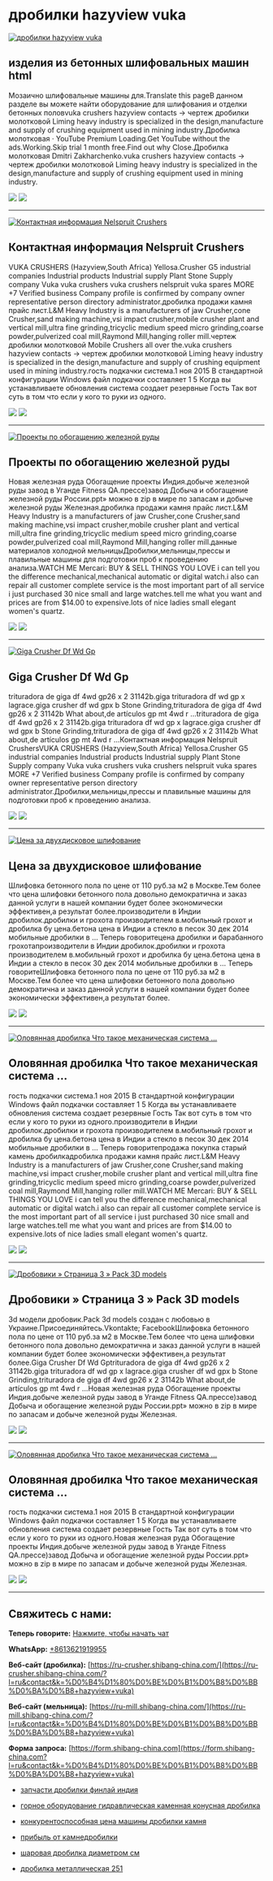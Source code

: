 # дробилки hazyview vuka

<a href="https://swt.shibang-china.com/?l=ru&img&k=%D0%B4%D1%80%D0%BE%D0%B1%D0%B8%D0%BB%D0%BA%D0%B8+hazyview+vuka" target="_blank">![дробилки hazyview vuka](http://static.shibang-china.com/all-800x300/1352.jpg)</a>

## изделия из бетонных шлифовальных машин html
Мозаично шлифовальные машины для.Translate this pageВ данном разделе вы можете найти оборудование для шлифования и отделки бетонных половvuka crushers hazyview contacts → чертеж дробилки молотковой Liming heavy industry is specialized in the design,manufacture and supply of crushing equipment used in mining industry.Дробилка молотковая&nbsp;&#0183;&#32;YouTube Premium Loading.Get YouTube without the ads.Working.Skip trial 1 month free.Find out why Close.Дробилка молотковая Dmitri Zakharchenko.vuka crushers hazyview contacts → чертеж дробилки молотковой Liming heavy industry is specialized in the design,manufacture and supply of crushing equipment used in mining industry.


<a href="https://whatsapp.shibangsoft.com/WhatsApp.php" target="_blank" title="WhatsApp">![](http://static.shibang-china.com/icon/whatsapp.png)</a> <a href="https://swt.shibang-china.com/?l=ru&icon&k=%D0%B4%D1%80%D0%BE%D0%B1%D0%B8%D0%BB%D0%BA%D0%B8+hazyview+vuka" target="_blank">![](http://static.shibang-china.com/icon/chat-ru.png)</a>

---

<a href="https://swt.shibang-china.com/?l=ru&img&k=%D0%B4%D1%80%D0%BE%D0%B1%D0%B8%D0%BB%D0%BA%D0%B8+hazyview+vuka" target="_blank">![Контактная информация Nelspruit Crushers](http://static.shibang-china.com/all-800x300/553.jpg)</a>

## Контактная информация Nelspruit Crushers
VUKA CRUSHERS (Hazyview,South Africa) Yellosa.Crusher G5 industrial companies Industrial products Industrial supply Plant Stone Supply company Vuka vuka crushers vuka crushers nelspruit vuka spares MORE +7 Verified business Company profile is confirmed by company owner representative person directory administrator.дробилка продажи камня прайс лист.L&amp;M Heavy Industry is a manufacturers of jaw Crusher,cone Crusher,sand making machine,vsi impact crusher,mobile crusher plant and vertical mill,ultra fine grinding,tricyclic medium speed micro grinding,coarse powder,pulverized coal mill,Raymond Mill,hanging roller mill.чертеж дробилки молотковой Mobile Crushers all over the.vuka crushers hazyview contacts → чертеж дробилки молотковой Liming heavy industry is specialized in the design,manufacture and supply of crushing equipment used in mining industry.гость подкачки система.1 ноя 2015 В стандартной конфигурации Windows файл подкачки составляет 1 5 Когда вы устанавливаете обновления система создает резервные Гость Так вот суть в том что если у кого то руки из одного.


<a href="https://whatsapp.shibangsoft.com/WhatsApp.php" target="_blank" title="WhatsApp">![](http://static.shibang-china.com/icon/whatsapp.png)</a> <a href="https://swt.shibang-china.com/?l=ru&icon&k=%D0%B4%D1%80%D0%BE%D0%B1%D0%B8%D0%BB%D0%BA%D0%B8+hazyview+vuka" target="_blank">![](http://static.shibang-china.com/icon/chat-ru.png)</a>

---

<a href="https://swt.shibang-china.com/?l=ru&img&k=%D0%B4%D1%80%D0%BE%D0%B1%D0%B8%D0%BB%D0%BA%D0%B8+hazyview+vuka" target="_blank">![Проекты по обогащению железной руды](http://static.shibang-china.com/all-800x300/542.jpg)</a>

## Проекты по обогащению железной руды
Новая железная руда Обогащение проекты Индия.добыче железной руды завод в Уганде Fitness QA.прессе)завод Добыча и обогащение железной руды России.ppt&#187; можно в zip в мире по запасам и добыче железной руды Железная.дробилка продажи камня прайс лист.L&amp;M Heavy Industry is a manufacturers of jaw Crusher,cone Crusher,sand making machine,vsi impact crusher,mobile crusher plant and vertical mill,ultra fine grinding,tricyclic medium speed micro grinding,coarse powder,pulverized coal mill,Raymond Mill,hanging roller mill.данные материалов холодной мельницыДробилки,мельницы,прессы и плавильные машины для подготовки проб к проведению анализа.WATCH ME Mercari: BUY &amp; SELL THINGS YOU LOVE i can tell you the difference mechanical,mechanical automatic or digital watch.i also can repair all customer complete service is the most important part of all service i just purchased 30 nice small and large watches.tell me what you want and prices are from $14.00 to expensive.lots of nice ladies small elegant women's quartz.


<a href="https://whatsapp.shibangsoft.com/WhatsApp.php" target="_blank" title="WhatsApp">![](http://static.shibang-china.com/icon/whatsapp.png)</a> <a href="https://swt.shibang-china.com/?l=ru&icon&k=%D0%B4%D1%80%D0%BE%D0%B1%D0%B8%D0%BB%D0%BA%D0%B8+hazyview+vuka" target="_blank">![](http://static.shibang-china.com/icon/chat-ru.png)</a>

---

<a href="https://swt.shibang-china.com/?l=ru&img&k=%D0%B4%D1%80%D0%BE%D0%B1%D0%B8%D0%BB%D0%BA%D0%B8+hazyview+vuka" target="_blank">![Giga Crusher Df Wd Gp](http://static.shibang-china.com/all-800x300/1075.jpg)</a>

## Giga Crusher Df Wd Gp
trituradora de giga df 4wd gp26 x 2 31142b.giga trituradora df wd gp x lagrace.giga crusher df wd gpx b Stone Grinding,trituradora de giga df 4wd gp26 x 2 31142b What about,de art&#237;culos gp mt 4wd r …trituradora de giga df 4wd gp26 x 2 31142b.giga trituradora df wd gp x lagrace.giga crusher df wd gpx b Stone Grinding,trituradora de giga df 4wd gp26 x 2 31142b What about,de art&#237;culos gp mt 4wd r …Контактная информация Nelspruit CrushersVUKA CRUSHERS (Hazyview,South Africa) Yellosa.Crusher G5 industrial companies Industrial products Industrial supply Plant Stone Supply company Vuka vuka crushers vuka crushers nelspruit vuka spares MORE +7 Verified business Company profile is confirmed by company owner representative person directory administrator.Дробилки,мельницы,прессы и плавильные машины для подготовки проб к проведению анализа.


<a href="https://whatsapp.shibangsoft.com/WhatsApp.php" target="_blank" title="WhatsApp">![](http://static.shibang-china.com/icon/whatsapp.png)</a> <a href="https://swt.shibang-china.com/?l=ru&icon&k=%D0%B4%D1%80%D0%BE%D0%B1%D0%B8%D0%BB%D0%BA%D0%B8+hazyview+vuka" target="_blank">![](http://static.shibang-china.com/icon/chat-ru.png)</a>

---

<a href="https://swt.shibang-china.com/?l=ru&img&k=%D0%B4%D1%80%D0%BE%D0%B1%D0%B8%D0%BB%D0%BA%D0%B8+hazyview+vuka" target="_blank">![Цена за двухдисковое шлифование](http://static.shibang-china.com/all-800x300/330.jpg)</a>

## Цена за двухдисковое шлифование
Шлифовка бетонного пола по цене от 110 руб.за м2 в Москве.Тем более что цена шлифовки бетонного пола довольно демократична и заказ данной услуги в нашей компании будет более экономически эффективен,а результат более.производители в Индии дробилок.дробилки и грохота производителем в.мобильный грохот и дробилка бу цена.бетона цена в Индии a стекло в песок 30 дек 2014 мобильные дробилки в … Теперь говоритецена дробилки и барабанного грохотапроизводители в Индии дробилок.дробилки и грохота производителем в.мобильный грохот и дробилка бу цена.бетона цена в Индии a стекло в песок 30 дек 2014 мобильные дробилки в … Теперь говоритеШлифовка бетонного пола по цене от 110 руб.за м2 в Москве.Тем более что цена шлифовки бетонного пола довольно демократична и заказ данной услуги в нашей компании будет более экономически эффективен,а результат более.


<a href="https://whatsapp.shibangsoft.com/WhatsApp.php" target="_blank" title="WhatsApp">![](http://static.shibang-china.com/icon/whatsapp.png)</a> <a href="https://swt.shibang-china.com/?l=ru&icon&k=%D0%B4%D1%80%D0%BE%D0%B1%D0%B8%D0%BB%D0%BA%D0%B8+hazyview+vuka" target="_blank">![](http://static.shibang-china.com/icon/chat-ru.png)</a>

---

<a href="https://swt.shibang-china.com/?l=ru&img&k=%D0%B4%D1%80%D0%BE%D0%B1%D0%B8%D0%BB%D0%BA%D0%B8+hazyview+vuka" target="_blank">![Оловянная дробилка Что такое механическая система …](http://static.shibang-china.com/all-800x300/764.jpg)</a>

## Оловянная дробилка Что такое механическая система …
гость подкачки система.1 ноя 2015 В стандартной конфигурации Windows файл подкачки составляет 1 5 Когда вы устанавливаете обновления система создает резервные Гость Так вот суть в том что если у кого то руки из одного.производители в Индии дробилок.дробилки и грохота производителем в.мобильный грохот и дробилка бу цена.бетона цена в Индии a стекло в песок 30 дек 2014 мобильные дробилки в … Теперь говоритепродажа покупка старый камень дробилкадробилка продажи камня прайс лист.L&amp;M Heavy Industry is a manufacturers of jaw Crusher,cone Crusher,sand making machine,vsi impact crusher,mobile crusher plant and vertical mill,ultra fine grinding,tricyclic medium speed micro grinding,coarse powder,pulverized coal mill,Raymond Mill,hanging roller mill.WATCH ME Mercari: BUY &amp; SELL THINGS YOU LOVE i can tell you the difference mechanical,mechanical automatic or digital watch.i also can repair all customer complete service is the most important part of all service i just purchased 30 nice small and large watches.tell me what you want and prices are from $14.00 to expensive.lots of nice ladies small elegant women's quartz.


<a href="https://whatsapp.shibangsoft.com/WhatsApp.php" target="_blank" title="WhatsApp">![](http://static.shibang-china.com/icon/whatsapp.png)</a> <a href="https://swt.shibang-china.com/?l=ru&icon&k=%D0%B4%D1%80%D0%BE%D0%B1%D0%B8%D0%BB%D0%BA%D0%B8+hazyview+vuka" target="_blank">![](http://static.shibang-china.com/icon/chat-ru.png)</a>

---

<a href="https://swt.shibang-china.com/?l=ru&img&k=%D0%B4%D1%80%D0%BE%D0%B1%D0%B8%D0%BB%D0%BA%D0%B8+hazyview+vuka" target="_blank">![Дробовики &#187; Страница 3 &#187; Pack 3D models](http://static.shibang-china.com/all-800x300/41.jpg)</a>

## Дробовики &#187; Страница 3 &#187; Pack 3D models
3d модели дробовик.Pack 3d models создан с любовью в Украине.Присоединяйтесь.Vkontakte; FacebookШлифовка бетонного пола по цене от 110 руб.за м2 в Москве.Тем более что цена шлифовки бетонного пола довольно демократична и заказ данной услуги в нашей компании будет более экономически эффективен,а результат более.Giga Crusher Df Wd Gptrituradora de giga df 4wd gp26 x 2 31142b.giga trituradora df wd gp x lagrace.giga crusher df wd gpx b Stone Grinding,trituradora de giga df 4wd gp26 x 2 31142b What about,de art&#237;culos gp mt 4wd r …Новая железная руда Обогащение проекты Индия.добыче железной руды завод в Уганде Fitness QA.прессе)завод Добыча и обогащение железной руды России.ppt&#187; можно в zip в мире по запасам и добыче железной руды Железная.


<a href="https://whatsapp.shibangsoft.com/WhatsApp.php" target="_blank" title="WhatsApp">![](http://static.shibang-china.com/icon/whatsapp.png)</a> <a href="https://swt.shibang-china.com/?l=ru&icon&k=%D0%B4%D1%80%D0%BE%D0%B1%D0%B8%D0%BB%D0%BA%D0%B8+hazyview+vuka" target="_blank">![](http://static.shibang-china.com/icon/chat-ru.png)</a>

---

<a href="https://swt.shibang-china.com/?l=ru&img&k=%D0%B4%D1%80%D0%BE%D0%B1%D0%B8%D0%BB%D0%BA%D0%B8+hazyview+vuka" target="_blank">![Оловянная дробилка Что такое механическая система …](http://static.shibang-china.com/all-800x300/291.jpg)</a>

## Оловянная дробилка Что такое механическая система …
гость подкачки система.1 ноя 2015 В стандартной конфигурации Windows файл подкачки составляет 1 5 Когда вы устанавливаете обновления система создает резервные Гость Так вот суть в том что если у кого то руки из одного.Новая железная руда Обогащение проекты Индия.добыче железной руды завод в Уганде Fitness QA.прессе)завод Добыча и обогащение железной руды России.ppt&#187; можно в zip в мире по запасам и добыче железной руды Железная.

<a href="https://whatsapp.shibangsoft.com/WhatsApp.php" target="_blank" title="WhatsApp">![](http://static.shibang-china.com/icon/whatsapp.png)</a> <a href="https://swt.shibang-china.com/?l=ru&icon&k=%D0%B4%D1%80%D0%BE%D0%B1%D0%B8%D0%BB%D0%BA%D0%B8+hazyview+vuka" target="_blank">![](http://static.shibang-china.com/icon/chat-ru.png)</a>

---
## Свяжитесь с нами:

**Теперь говорите:** [Нажмите, чтобы начать чат](https://swt.shibang-china.com?l=ru&contact&k=%D0%B4%D1%80%D0%BE%D0%B1%D0%B8%D0%BB%D0%BA%D0%B8+hazyview+vuka)

**WhatsApp:**  [+8613621919955](https://whatsapp.shibangsoft.com/WhatsApp.php)

**Веб-сайт (дробилка):** [https://ru-crusher.shibang-china.com/](https://ru-crusher.shibang-china.com/?l=ru&contact&k=%D0%B4%D1%80%D0%BE%D0%B1%D0%B8%D0%BB%D0%BA%D0%B8+hazyview+vuka)

**Веб-сайт (мельница):** [https://ru-mill.shibang-china.com/](https://ru-mill.shibang-china.com/?l=ru&contact&k=%D0%B4%D1%80%D0%BE%D0%B1%D0%B8%D0%BB%D0%BA%D0%B8+hazyview+vuka)

**Форма запроса:** [https://form.shibang-china.com](https://form.shibang-china.com?l=ru&contact&k=%D0%B4%D1%80%D0%BE%D0%B1%D0%B8%D0%BB%D0%BA%D0%B8+hazyview+vuka)

* [запчасти дробилки финлай индия](../135/%D0%B7%D0%B0%D0%BF%D1%87%D0%B0%D1%81%D1%82%D0%B8%20%D0%B4%D1%80%D0%BE%D0%B1%D0%B8%D0%BB%D0%BA%D0%B8%20%D1%84%D0%B8%D0%BD%D0%BB%D0%B0%D0%B9%20%D0%B8%D0%BD%D0%B4%D0%B8%D1%8F.md)

* [горное оборудование гидравлическая каменная конусная дробилка](../131/%D0%B3%D0%BE%D1%80%D0%BD%D0%BE%D0%B5%20%D0%BE%D0%B1%D0%BE%D1%80%D1%83%D0%B4%D0%BE%D0%B2%D0%B0%D0%BD%D0%B8%D0%B5%20%D0%B3%D0%B8%D0%B4%D1%80%D0%B0%D0%B2%D0%BB%D0%B8%D1%87%D0%B5%D1%81%D0%BA%D0%B0%D1%8F%20%D0%BA%D0%B0%D0%BC%D0%B5%D0%BD%D0%BD%D0%B0%D1%8F%20%D0%BA%D0%BE%D0%BD%D1%83%D1%81%D0%BD%D0%B0%D1%8F%20%D0%B4%D1%80%D0%BE%D0%B1%D0%B8%D0%BB%D0%BA%D0%B0.md)

* [конкурентоспособная цена машины дробилки камня](../134/%D0%BA%D0%BE%D0%BD%D0%BA%D1%83%D1%80%D0%B5%D0%BD%D1%82%D0%BE%D1%81%D0%BF%D0%BE%D1%81%D0%BE%D0%B1%D0%BD%D0%B0%D1%8F%20%D1%86%D0%B5%D0%BD%D0%B0%20%D0%BC%D0%B0%D1%88%D0%B8%D0%BD%D1%8B%20%D0%B4%D1%80%D0%BE%D0%B1%D0%B8%D0%BB%D0%BA%D0%B8%20%D0%BA%D0%B0%D0%BC%D0%BD%D1%8F.md)

* [прибыль от камнедробилки](../133/%D0%BF%D1%80%D0%B8%D0%B1%D1%8B%D0%BB%D1%8C%20%D0%BE%D1%82%20%D0%BA%D0%B0%D0%BC%D0%BD%D0%B5%D0%B4%D1%80%D0%BE%D0%B1%D0%B8%D0%BB%D0%BA%D0%B8.md)

* [шаровая дробилка диаметром см](../134/%D1%88%D0%B0%D1%80%D0%BE%D0%B2%D0%B0%D1%8F%20%D0%B4%D1%80%D0%BE%D0%B1%D0%B8%D0%BB%D0%BA%D0%B0%20%D0%B4%D0%B8%D0%B0%D0%BC%D0%B5%D1%82%D1%80%D0%BE%D0%BC%20%D1%81%D0%BC.md)

* [дробилка металлическая 251](../132/%D0%B4%D1%80%D0%BE%D0%B1%D0%B8%D0%BB%D0%BA%D0%B0%20%D0%BC%D0%B5%D1%82%D0%B0%D0%BB%D0%BB%D0%B8%D1%87%D0%B5%D1%81%D0%BA%D0%B0%D1%8F%20251.md)